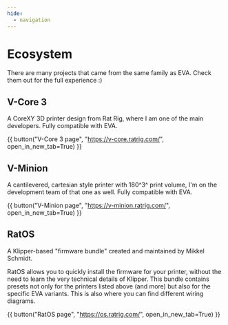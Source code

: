 ```yaml
---
hide:
  - navigation
---
```


# Ecosystem

There are many projects that came from the same family as EVA. Check them out for the full experience :)

## V-Core 3

A CoreXY 3D printer design from Rat Rig, where I am one of the main developers. Fully compatible with EVA.

{{ button("V-Core 3 page", "https://v-core.ratrig.com/", open_in_new_tab=True) }}

## V-Minion

A cantilevered, cartesian style printer with 180^3^ print volume, I'm on the development team of that one as well. Fully compatible with EVA.

{{ button("V-Minion page", "https://v-minion.ratrig.com/", open_in_new_tab=True) }}

## RatOS

A Klipper-based "firmware bundle" created and maintained by Mikkel Schmidt. 

RatOS allows you to quickly install the firmware for your printer, without the need to learn the very technical details of Klipper.
This bundle contains presets not only for the printers listed above (and more) but also for the specific EVA variants. This is also where you can find different wiring diagrams.

{{ button("RatOS page", "https://os.ratrig.com/", open_in_new_tab=True) }}
